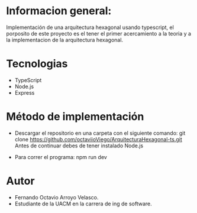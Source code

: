 # Informacion general:
Implementación de una arquitectura hexagonal usando typescript, el porposito de este proyecto es el tener el primer acercamiento a la teoria y a la implementacion de la arquitectura hexagonal. 

# Tecnologias 
- TypeScript
- Node.js
- Express

# Método de implementación
- Descargar el repositorio en una carpeta con el siguiente comando: git clone https://github.com/octaviioViego/ArquitecturaHexagonal-ts.git Antes de continuar debes de tener instalado Node.js

- Para correr el programa: npm run  dev 

# Autor 
- Fernando Octavio Arroyo Velasco.
- Estudiante de la UACM en la carrera de ing de software.


